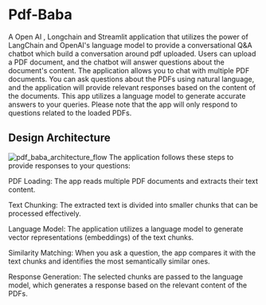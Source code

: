 # Pdf-Baba
A Open AI , Longchain and  Streamlit application that utilizes the power of LangChain and OpenAI's language model to provide a conversational Q&A chatbot which build a conversation around pdf uploaded. Users can upload a PDF document, and the chatbot will answer questions about the document's content. The application allows you to chat with multiple PDF documents. You can ask questions about the PDFs using natural language, and the application will provide relevant responses based on the content of the documents. This app utilizes a language model to generate accurate answers to your queries. Please note that the app will only respond to questions related to the loaded PDFs.
## Design Architecture
![pdf_baba_architecture_flow](https://github.com/Tathagat017/Pdf-Baba/assets/114250830/78e54261-db24-4f6f-a902-06e066befb5e)
The application follows these steps to provide responses to your questions:

PDF Loading: The app reads multiple PDF documents and extracts their text content.

Text Chunking: The extracted text is divided into smaller chunks that can be processed effectively.

Language Model: The application utilizes a language model to generate vector representations (embeddings) of the text chunks.

Similarity Matching: When you ask a question, the app compares it with the text chunks and identifies the most semantically similar ones.

Response Generation: The selected chunks are passed to the language model, which generates a response based on the relevant content of the PDFs.
